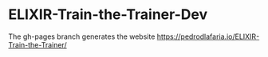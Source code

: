 # ELIXIR-Train-the-Trainer-Dev


The gh-pages branch generates the website https://pedrodlafaria.io/ELIXIR-Train-the-Trainer/

